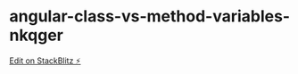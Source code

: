 # angular-class-vs-method-variables-nkqger

[Edit on StackBlitz ⚡️](https://stackblitz.com/edit/angular-class-vs-method-variables-nkqger)